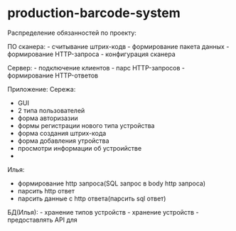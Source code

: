 # production-barcode-system
Распределение обязанностей по проекту:

ПО сканера:
	- считывание штрих-кодв
	- формирование пакета данных
	- формирование HTTP-запроса
	- конфигурация сканера
	
Сервер:
	- подключение клиентов
	- парс HTTP-запросов
	- формирование HTTP-ответов
	
Приложение:
	Сережа:
   - GUI
   - 2 типа пользователей
   - форма авторизазии
   - формы регистрации нового типа устройства
   - форма создания штрих-кода
   - форма добавления утройства
   - просмотри информации об устроийстве
   - 
Илья:
   - формирование http запроса(SQL запрос в body http запроса)
   - парсить http ответ 
   - парсить данные с http ответа(парсить sql ответ)
   
БД(Илья):
    - хранение типов устройств
	- хранение устройств 
	- предоставлять API для
	
	
